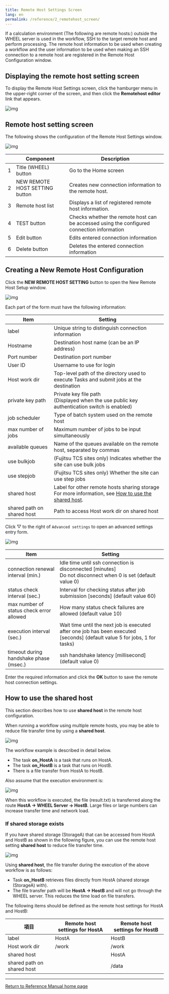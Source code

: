```yaml
---
title: Remote Host Settings Screen
lang: en
permalink: /reference/2_remotehost_screen/
---
```

If a calculation environment (The following are remote hosts:) outside the WHEEL server is used in the workflow, SSH to the target remote host and perform processing.
The remote host information to be used when creating a workflow and the user information to be used when making an SSH connection to a remote host are registered in the Remote Host Configuration window.

## Displaying the remote host setting screen
To display the Remote Host Settings screen, click the hamburger menu in the upper-right corner of the screen, and then click the __Remotehost editor__ link that appears.

![img](./img/drawer.png "drawer.png")


## Remote host setting screen
The following shows the configuration of the Remote Host Settings window.

![img](./img/remotehost.png "remotehost")

|| Component | Description |
|----------|----------|---------------------------------|
|1| Title (WHEEL) button         | Go to the Home screen                                              |
|2|NEW REMOTE HOST SETTING button | Creates new connection information to the remote host.                          |
|3| Remote host list           | Displays a list of registered remote host information.                      |
|4|TEST button                    | Checks whether the remote host can be accessed using the configured connection information |
|5| Edit button                    | Edits entered connection information                                        |
|6| Delete button                    | Deletes the entered connection information                                        |

## Creating a New Remote Host Configuration
Click the __NEW REMOTE HOST SETTING__ button to open the New Remote Host Setup window.

![img](./img/new_remotehost.png "new_remotehost")

Each part of the form must have the following information:

| Item | Setting |
|----------|---------------------------------|
|label| Unique string to distinguish connection information |
|Hostname| Destination host name (can be an IP address) |
|Port number| Destination port number|
|User ID|Username to use for login |
|Host work dir| Top-level path of the directory used to execute Tasks and submit jobs at the destination |
|private key path| Private key file path <br/> (Displayed when the use public key authentication switch is enabled) |
|job scheduler| Type of batch system used on the remote host |
|max number of jobs| Maximum number of jobs to be input simultaneously |
|available queues| Name of the queues available on the remote host, separated by commas |
|use bulkjob| (Fujitsu TCS sites only) Indicates whether the site can use bulk jobs |
|use stepjob| (Fujitsu TCS sites only) Whether the site can use step jobs |
|shared host| Label for other remote hosts sharing storage <br/>For more information, see [How to use the shared host](#how-to-use-the-shared-host). |
|shared path on shared host| Path to access Host work dir on shared host|

Click ▽ to the right of `Advanced settings` to open an advanced settings entry form.

![img](./img/new_remotehost_advance.png "new_remotehost_advance")

| Item | Setting |
|----------|---------------------------------|
| connection renewal interval (min.) | Idle time until ssh connection is disconnected [minutes] <br> Do not disconnect when 0 is set (default value 0) |
| status check interval (sec.) | Interval for checking status after job submission [seconds] (default value 60) |
| max number of status check error allowed | How many status check failures are allowed (default value 10) |
| execution interval (sec.) | Wait time until the next job is executed after one job has been executed [seconds] (default value 5 for jobs, 1 for tasks) |
| timeout during handshake phase (msec.) | ssh handshake latency [millisecond] (default value 0) |

Enter the required information and click the __OK__ button to save the remote host connection settings.

## How to use the shared host
This section describes how to use __shared host__ in the remote host configuration.

When running a workflow using multiple remote hosts, you may be able to reduce file transfer time by using a __shared host__.

![img](./img/use_case.png "Workflows that run between multiple remote hosts")

The workflow example is described in detail below.
- The task __on_HostA__ is a task that runs on HostA.
- The task __on_HostB__ is a task that runs on HostB.
- There is a file transfer from HostA to HostB.

Also assume that the execution environment is:

![img](./img/system_configuration_example.svg "system configuration example")

When this workflow is executed, the file (result.txt) is transferred along the route __HostA → WHEEL Server → HostB__.
Large files or large numbers can increase transfer time and network load.

### If shared storage exists
If you have shared storage (StorageA) that can be accessed from HostA and HostB as shown in the following figure, you can use the remote host setting __shared host__ to reduce file transfer time.

![img](./img/system_configuration_example2.svg "Sample System Configuration with Shared Storage")

Using __shared host__, the file transfer during the execution of the above workflow is as follows:
- Task __on_HostB__ retrieves files directly from HostA (shared storage (StorageA) with).
- The file transfer path will be __HostA → HostB__ and will not go through the WHEEL server. This reduces the time load on file transfers.

The following items should be defined as the remote host settings for HostA and HostB:

|項目|Remote host settings for HostA|Remote host settings for HostB|
|-----|-----|-----|
|label|HostA|HostB|
|Host work dir|/work|/work
|shared host||HostA|
|shared path on shared host||/data|



--------
[Return to Reference Manual home page]({{site.baseurl}}/reference/)
